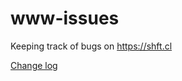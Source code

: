 # www-issues

Keeping track of bugs on https://shft.cl

[Change log](https://github.com/shftcl/www-issues/blob/master/CHANGELOG.md)
